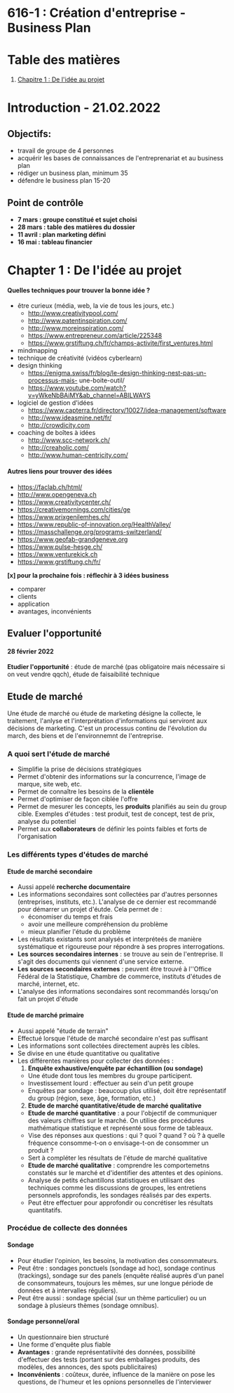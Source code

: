 # 616-1 : Création d'entreprise - Business Plan

# Table des matières
1. [Chapitre 1 : De l'idée au projet](https://github.com/RiriJane/8th-sem-heg/blob/master/616-1_Creation_Entreprise/616-1_creation_entreprise.md#chapter-1--de-lid%C3%A9e-au-projet)


# Introduction - 21.02.2022
## Objectifs:
- travail de groupe de 4 personnes
- acquérir les bases de connaissances de l'entreprenariat et au business plan
- rédiger un business plan, minimum 35
- défendre le business plan 15-20

## Point de contrôle
- **7 mars : groupe constitué et sujet choisi**
- **28 mars : table des matières du dossier**
- **11 avril : plan marketing défini**
- **16 mai : tableau financier**

# Chapter 1 : De l'idée au projet
#### Quelles techniques pour trouver la bonne idée ?
- être curieux (média, web, la vie de tous les jours, etc.)
  - http://www.creativitypool.com/
  - http://www.patentinspiration.com/
  - http://www.moreinspiration.com/
  - https://www.entrepreneur.com/article/225348
  - https://www.grstiftung.ch/fr/champs-activite/first_ventures.html
- mindmapping
- technique de créativité (vidéos cyberlearn)
- design thinking
  - https://enigma.swiss/fr/blog/le-design-thinking-nest-pas-un-processus-mais-
une-boite-outil/
  - https://www.youtube.com/watch?v=yWkeNbBAiMY&ab_channel=ABILWAYS
- logiciel de gestion d'idées
  - https://www.capterra.fr/directory/10027/idea-management/software
  - http://www.ideasmine.net/fr/
  - http://crowdicity.com
- coaching de boîtes à idées
  - http://www.scc-network.ch/
  - http://creaholic.com/
  - http://www.human-centricity.com/
#### Autres liens pour trouver des idées
- https://faclab.ch/html/
- http://www.opengeneva.ch
- https://www.creativitycenter.ch/
- https://creativemornings.com/cities/ge
- https://www.prixgenilemhes.ch/
- https://www.republic-of-innovation.org/HealthValley/
- https://masschallenge.org/programs-switzerland/
- https://www.geofab-grandgeneve.org
- https://www.pulse-hesge.ch/
- https://www.venturekick.ch
- https://www.grstiftung.ch/fr/

**[x] pour la prochaine fois : réflechir à 3 idées business**
- comparer
- clients
- application
- avantages, inconvénients

## Evaluer l'opportunité
#### 28 février 2022
**Etudier l'opportunité** : étude de marché (pas obligatoire mais nécessaire si on veut vendre qqch), étude de faisaibilité technique

## Etude de marché
Une étude de marché ou étude de marketing désigne la collecte, le traitement, l'anlyse et l'interprétation d'informations qui serviront aux décisions de marketing. C'est un processus continu de l'évolution du march, des biens et de l'environnemnt de l'entreprise.

### A quoi sert l'étude de marché
- Simplifie la prise de décisions stratégiques
- Permet d'obtenir des informations sur la concurrence, l'image de marque, site web, etc.
- Permet de connaître les besoins de la **clientèle**
- Permet d'optimiser de façon ciblée l'offre 
- Permet de mesurer les concepts, les **produits** planifiés au sein du group cible. Exemples d'études : test produit, test de concept, test de prix, analyse du potentiel
- Permet aux **collaborateurs** de définir les points faibles et forts de l'organisation

### Les différents types d'études de marché
#### Etude de marché secondaire
- Aussi appelé **recherche documentaire**
- Les informations secondaires sont collectées par d'autres personnes (entreprises, instituts, etc.). L'analyse de ce dernier est recommandé pour démarrer un projet d'éutde. Cela permet de :
  - économiser du temps et frais 
  - avoir une meilleure compréhension du problème
  - mieux planifier l'étude du problème
- Les résultats existants sont analysés et interpréteés de manière systématique et rigoureuse pour répondre à ses propres interrogations.
- **Les sources secondaires internes** : se trouve au sein de l'entreprise. Il s'agit des documents qui viennent d'une service externe. 
- **Les sources secondaires externes** : peuvent être trouvé à l''Office Fédéral de la Statistique, Chambre de commerce, instituts d'études de marché, internet, etc.
- L'analyse des informations secondaires sont recommandés lorsqu'on fait un projet d'étude

#### Etude de marché primaire
- Aussi appelé "étude de terrain"
- Effectué lorsque l'étude de marché secondaire n'est pas suffisant
- Les informations sont collectées directement auprès les cibles.
- Se divise en une étude quantitative ou qualitative
- Les différentes manières pour collecter des données :
  1. **Enquête exhaustive/enquête par échantillion (ou sondage)**
  - Une étude dont tous les membres du groupe participent.
  - Investissement lourd : effectuer au sein d'un petit groupe
  - Enquêtes par sondage : beaucoup plus utilisé, doit être représentatif du group (région, sexe, âge, formation, etc.)
  2. **Etude de marché quantitative/étude de marché qualitative**
  - **Etude de marché quantitative** : a pour l'objectif de communiquer des valeurs chiffres sur le marché. On utilise des procédures mathématique statistique et représenté sous forme de tableaux.
   - Vise des réponses aux questions : qui ? quoi ? quand ? où ? à quelle fréquence consomme-t-on o envisage-t-on de consommer un produit ?
   -  Sert à compléter les résultats de l'étude de marché qualitative
  - **Etude de marché qualitative** : comprendre les comportemetns constatés sur le marché et d'identifier des attentes et des opinions.
   - Analyse de petits échantillons statistiques en utilisant des techniques comme les discussions de groupes, les entretiens personnels approfondis, les sondages réalisés par des experts.
   - Peut être effectuer pour approfondir ou concrétiser les résultats quantitatifs.

### Procédue de collecte des données
#### Sondage
- Pour étudier l'opinion, les besoins, la motivation des consommateurs.
- Peut être : sondages ponctuels (sondage ad hoc), sondage continus (trackings), sondage sur des panels (enquête réalisé auprès d'un panel de consommateurs, toujours les mêmes, sur une longue période de données et à intervalles réguliers).
- Peut être aussi : sondage spécial (sur un thème particulier) ou un sondage à plusieurs thèmes (sondage omnibus).

#### Sondage personnel/oral
- Un questionnaire bien structuré
- Une forme d'enquête plus fiable
- **Avantages** : grande représentatiivité des données, possibilité d'effectuer des tests (portant sur des emballages produits, des modèles, des annonces, des spots publicitaires)
- **Inconvénients** : coûteux, durée, influence de la manière on pose les questions, de l'humeur et les opnions personnelles de l'interviewer
















